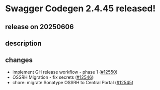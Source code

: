 # Swagger Codegen 2.4.45 released!

## release on 20250606

## description

## changes

* implement GH release workflow - phase 1 (<a class="issue-link js-issue-link" data-error-text="Failed to load title" data-id="3123794565" data-permission-text="Title is private" data-url="https://github.com/swagger-api/swagger-codegen/issues/12550" data-hovercard-type="pull_request" data-hovercard-url="/swagger-api/swagger-codegen/pull/12550/hovercard" href="https://github.com/swagger-api/swagger-codegen/pull/12550">#12550</a>)
* OSSRH Migration - fix secrets (<a class="issue-link js-issue-link" data-error-text="Failed to load title" data-id="3076084517" data-permission-text="Title is private" data-url="https://github.com/swagger-api/swagger-codegen/issues/12546" data-hovercard-type="pull_request" data-hovercard-url="/swagger-api/swagger-codegen/pull/12546/hovercard" href="https://github.com/swagger-api/swagger-codegen/pull/12546">#12546</a>)
* chore: migrate Sonatype OSSRH to Central Portal (<a class="issue-link js-issue-link" data-error-text="Failed to load title" data-id="3076038851" data-permission-text="Title is private" data-url="https://github.com/swagger-api/swagger-codegen/issues/12545" data-hovercard-type="pull_request" data-hovercard-url="/swagger-api/swagger-codegen/pull/12545/hovercard" href="https://github.com/swagger-api/swagger-codegen/pull/12545">#12545</a>)

